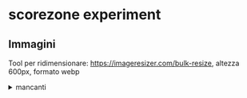 # scorezone experiment


## Immagini

Tool per ridimensionare: https://imageresizer.com/bulk-resize, altezza 600px, formato webp

<details>
  <summary>mancanti</summary>
<table class="table table-striped table-bordered">
  <thead>
    <tr>
      <th>id sfida</th>
      <th>tipo immagine</th>
    </tr>
  </thead>
  <tbody>
    <tr>
      <td>102</td>
      <td>cover</td>
    </tr>
    <tr>
      <td>103</td>
      <td>cover</td>
    </tr>
    <tr>
      <td>105</td>
      <td>cover</td>
    </tr>
    <tr>
      <td>115</td>
      <td>cover</td>
    </tr>
    <tr>
      <td>12</td>
      <td>cover</td>
    </tr>
    <tr>
      <td>120</td>
      <td>cover</td>
    </tr>
    <tr>
      <td>123</td>
      <td>cover</td>
    </tr>
    <tr>
      <td>125</td>
      <td>cover</td>
    </tr>
    <tr>
      <td>127</td>
      <td>cover</td>
    </tr>
    <tr>
      <td>130</td>
      <td>cover</td>
    </tr>
    <tr>
      <td>138</td>
      <td>cover</td>
    </tr>
    <tr>
      <td>139</td>
      <td>cover</td>
    </tr>
    <tr>
      <td>143</td>
      <td>cover</td>
    </tr>
    <tr>
      <td>153</td>
      <td>cover</td>
    </tr>
    <tr>
      <td>155</td>
      <td>cover</td>
    </tr>
    <tr>
      <td>162</td>
      <td>cover</td>
    </tr>
    <tr>
      <td>165</td>
      <td>cover</td>
    </tr>
    <tr>
      <td>175</td>
      <td>cover</td>
    </tr>
    <tr>
      <td>185</td>
      <td>cover</td>
    </tr>
    <tr>
      <td>25</td>
      <td>cover</td>
    </tr>
    <tr>
      <td>26</td>
      <td>cover</td>
    </tr>
    <tr>
      <td>27</td>
      <td>cover</td>
    </tr>
    <tr>
      <td>28</td>
      <td>cover</td>
    </tr>
    <tr>
      <td>29</td>
      <td>cover</td>
    </tr>
    <tr>
      <td>30</td>
      <td>cover</td>
    </tr>
    <tr>
      <td>31</td>
      <td>cover</td>
    </tr>
    <tr>
      <td>32</td>
      <td>cover</td>
    </tr>
    <tr>
      <td>33</td>
      <td>cover</td>
    </tr>
    <tr>
      <td>34</td>
      <td>cover</td>
    </tr>
    <tr>
      <td>35</td>
      <td>cover</td>
    </tr>
    <tr>
      <td>36</td>
      <td>cover</td>
    </tr>
    <tr>
      <td>37</td>
      <td>cover</td>
    </tr>
    <tr>
      <td>38</td>
      <td>cover</td>
    </tr>
    <tr>
      <td>39</td>
      <td>cover</td>
    </tr>
    <tr>
      <td>40</td>
      <td>screen</td>
    </tr>
    <tr>
      <td>41</td>
      <td>cover</td>
    </tr>
    <tr>
      <td>42</td>
      <td>cover</td>
    </tr>
    <tr>
      <td>43</td>
      <td>cover</td>
    </tr>
    <tr>
      <td>44</td>
      <td>cover</td>
    </tr>
    <tr>
      <td>45</td>
      <td>cover</td>
    </tr>
    <tr>
      <td>46</td>
      <td>cover</td>
    </tr>
    <tr>
      <td>47</td>
      <td>cover</td>
    </tr>
    <tr>
      <td>48</td>
      <td>cover</td>
    </tr>
    <tr>
      <td>51</td>
      <td>cover</td>
    </tr>
    <tr>
      <td>52</td>
      <td>cover</td>
    </tr>
    <tr>
      <td>53</td>
      <td>cover</td>
    </tr>
    <tr>
      <td>54</td>
      <td>cover</td>
    </tr>
    <tr>
      <td>55</td>
      <td>cover</td>
    </tr>
    <tr>
      <td>56</td>
      <td>cover</td>
    </tr>
    <tr>
      <td>57</td>
      <td>cover</td>
    </tr>
    <tr>
      <td>58</td>
      <td>cover</td>
    </tr>
    <tr>
      <td>59</td>
      <td>cover</td>
    </tr>
    <tr>
      <td>60</td>
      <td>cover</td>
    </tr>
    <tr>
      <td>61</td>
      <td>cover</td>
    </tr>
    <tr>
      <td>62</td>
      <td>cover</td>
    </tr>
    <tr>
      <td>63</td>
      <td>cover</td>
    </tr>
    <tr>
      <td>64</td>
      <td>cover</td>
    </tr>
    <tr>
      <td>65</td>
      <td>cover</td>
    </tr>
    <tr>
      <td>66</td>
      <td>cover</td>
    </tr>
    <tr>
      <td>67</td>
      <td>cover</td>
    </tr>
    <tr>
      <td>68</td>
      <td>cover</td>
    </tr>
    <tr>
      <td>69</td>
      <td>cover</td>
    </tr>
    <tr>
      <td>70</td>
      <td>cover</td>
    </tr>
    <tr>
      <td>71</td>
      <td>cover</td>
    </tr>
    <tr>
      <td>72</td>
      <td>cover</td>
    </tr>
    <tr>
      <td>73</td>
      <td>cover</td>
    </tr>
    <tr>
      <td>74</td>
      <td>cover</td>
    </tr>
    <tr>
      <td>75</td>
      <td>cover</td>
    </tr>
    <tr>
      <td>76</td>
      <td>cover</td>
    </tr>
    <tr>
      <td>77</td>
      <td>cover</td>
    </tr>
    <tr>
      <td>78</td>
      <td>cover</td>
    </tr>
    <tr>
      <td>79</td>
      <td>cover</td>
    </tr>
    <tr>
      <td>80</td>
      <td>cover</td>
    </tr>
    <tr>
      <td>81</td>
      <td>cover</td>
    </tr>
    <tr>
      <td>82</td>
      <td>cover</td>
    </tr>
    <tr>
      <td>83</td>
      <td>cover</td>
    </tr>
    <tr>
      <td>84</td>
      <td>cover</td>
    </tr>
    <tr>
      <td>85</td>
      <td>cover</td>
    </tr>
    <tr>
      <td>86</td>
      <td>cover</td>
    </tr>
    <tr>
      <td>87</td>
      <td>screen</td>
    </tr>
    <tr>
      <td>88</td>
      <td>cover</td>
    </tr>
    <tr>
      <td>89</td>
      <td>cover</td>
    </tr>
    <tr>
      <td>90</td>
      <td>cover</td>
    </tr>
    <tr>
      <td>91</td>
      <td>cover</td>
    </tr>
    <tr>
      <td>92</td>
      <td>cover</td>
    </tr>
    <tr>
      <td>93</td>
      <td>cover</td>
    </tr>
    <tr>
      <td>94</td>
      <td>cover</td>
    </tr>
    <tr>
      <td>96</td>
      <td>cover</td>
    </tr>
  </tbody>
</table>

</details>
